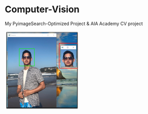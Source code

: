 # Computer-Vision
My PyimageSearch-Optimized Project & AIA Academy CV project

![image](chp_2_1_Template_Detector.png)

